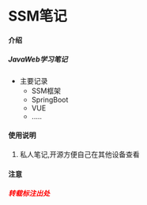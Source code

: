 # SSM笔记

#### 介绍
##### 	JavaWeb学习笔记

- 主要记录
  - SSM框架
  - SpringBoot
  - VUE
  - .....



#### 使用说明

1. 私人笔记,开源方便自己在其他设备查看



#### 注意

##### 	<font color='red'>转载标注出处</font>
